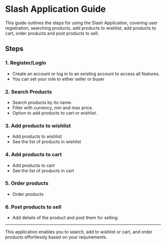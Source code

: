 # Slash Application Guide

This guide outlines the steps for using the Slash Application, covering user registration, searching products, add products to wishlist, add products to cart, order products and post products to sell.

## Steps

### 1. Register/Login

- Create an account or log in to an existing account to access all features.
- You can set your role to either seller or buyer

### 2. Search Products

- Search products by its name.
- Filter with currency, min and max price.
- Option to add products to cart or wishlist.

### 3. Add products to wishlist

- Add products to wishlist
- See the list of products in wishlist

### 4. Add products to cart

- Add products to cart
- See the list of products in cart

### 5. Order products

- Order products

### 6. Post products to sell

- Add details of the product and post them for selling.

---

This application enables you to search, add to wishlist or cart, and order products effortlessly based on your requirements.
